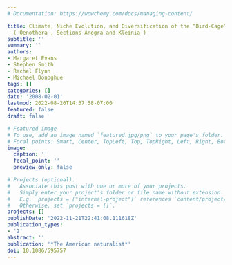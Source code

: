 ```yaml
---
# Documentation: https://wowchemy.com/docs/managing-content/

title: Climate, Niche Evolution, and Diversification of the “Bird‐Cage” Evening Primroses
  ( Oenothera , Sections Anogra and Kleinia )
subtitle: ''
summary: ''
authors:
- Margaret Evans
- Stephen Smith
- Rachel Flynn
- Michael Donoghue
tags: []
categories: []
date: '2008-02-01'
lastmod: 2022-08-26T14:37:58-07:00
featured: false
draft: false

# Featured image
# To use, add an image named `featured.jpg/png` to your page's folder.
# Focal points: Smart, Center, TopLeft, Top, TopRight, Left, Right, BottomLeft, Bottom, BottomRight.
image:
  caption: ''
  focal_point: ''
  preview_only: false

# Projects (optional).
#   Associate this post with one or more of your projects.
#   Simply enter your project's folder or file name without extension.
#   E.g. `projects = ["internal-project"]` references `content/project/deep-learning/index.md`.
#   Otherwise, set `projects = []`.
projects: []
publishDate: '2022-11-21T22:41:08.111618Z'
publication_types:
- '2'
abstract: ''
publication: '*The American naturalist*'
doi: 10.1086/595757
---
```


